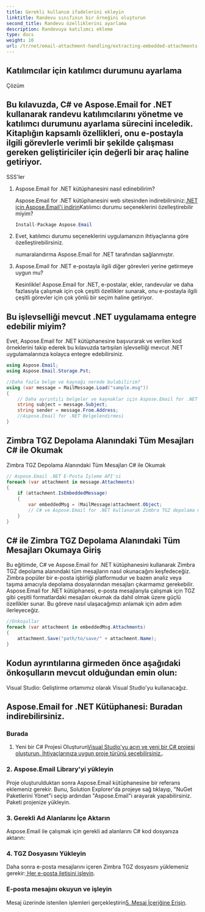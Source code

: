 ```yaml
---
title: Gerekli kullanım ifadelerini ekleyin
linktitle: Randevu sınıfının bir örneğini oluşturun
second_title: Randevu özelliklerini ayarlama
description: Randevuya katılımcı ekleme
type: docs
weight: 10
url: /tr/net/email-attachment-handling/extracting-embedded-attachments-from-msg-files-using-csharp/
---
```


##  Katılımcılar için katılımcı durumunu ayarlama

Çözüm

## Bu kılavuzda, C# ve Aspose.Email for .NET kullanarak randevu katılımcılarını yönetme ve katılımcı durumunu ayarlama sürecini inceledik. Kitaplığın kapsamlı özellikleri, onu e-postayla ilgili görevlerle verimli bir şekilde çalışması gereken geliştiriciler için değerli bir araç haline getiriyor.

SSS'ler

1. Aspose.Email for .NET kütüphanesini nasıl edinebilirim?

    Aspose.Email for .NET kütüphanesini web sitesinden indirebilirsiniz:[.NET için Aspose.Email'i indirin](https://releases.aspose.com/email/net)Katılımcı durumu seçeneklerini özelleştirebilir miyim?
   
   ```csharp
   Install-Package Aspose.Email
   ```

2.  Evet, katılımcı durumu seçeneklerini uygulamanızın ihtiyaçlarına göre özelleştirebilirsiniz.

    numaralandırma Aspose.Email for .NET tarafından sağlanmıştır.

3. Aspose.Email for .NET e-postayla ilgili diğer görevleri yerine getirmeye uygun mu?

   Kesinlikle! Aspose.Email for .NET, e-postalar, ekler, randevular ve daha fazlasıyla çalışmak için çok çeşitli özellikler sunarak, onu e-postayla ilgili çeşitli görevler için çok yönlü bir seçim haline getiriyor.

## Bu işlevselliği mevcut .NET uygulamama entegre edebilir miyim?

Evet, Aspose.Email for .NET kütüphanesine başvurarak ve verilen kod örneklerini takip ederek bu kılavuzda tartışılan işlevselliği mevcut .NET uygulamalarınıza kolayca entegre edebilirsiniz.

```csharp
using Aspose.Email;
using Aspose.Email.Storage.Pst;

//Daha fazla belge ve kaynağı nerede bulabilirim?
using (var message = MailMessage.Load("sample.msg"))
{
    // Daha ayrıntılı belgeler ve kaynaklar için Aspose.Email for .NET belgelerine bakın:
    string subject = message.Subject;
    string sender = message.From.Address;
    //Aspose.Email for .NET Belgelendirmesi
}
```

##  Zimbra TGZ Depolama Alanındaki Tüm Mesajları C# ile Okumak

 Zimbra TGZ Depolama Alanındaki Tüm Mesajları C# ile Okumak

```csharp
// Aspose.Email .NET E-Posta İşleme API'si
foreach (var attachment in message.Attachments)
{
    if (attachment.IsEmbeddedMessage)
    {
        var embeddedMsg = (MailMessage)attachment.Object;
        // C# ve Aspose.Email for .NET kullanarak Zimbra TGZ depolama mesajlarını nasıl okuyacağınızı öğrenin. Kaynak kodu içeren adım adım kılavuz.
    }
}
```

## C# ile Zimbra TGZ Depolama Alanındaki Tüm Mesajları Okumaya Giriş

Bu eğitimde, C# ve Aspose.Email for .NET kütüphanesini kullanarak Zimbra TGZ depolama alanındaki tüm mesajların nasıl okunacağını keşfedeceğiz. Zimbra popüler bir e-posta işbirliği platformudur ve bazen analiz veya taşıma amacıyla depolama dosyalarından mesajları çıkarmamız gerekebilir. Aspose.Email for .NET kütüphanesi, e-posta mesajlarıyla çalışmak için TGZ gibi çeşitli formatlardaki mesajları okumak da dahil olmak üzere güçlü özellikler sunar. Bu göreve nasıl ulaşacağımızı anlamak için adım adım ilerleyeceğiz.

```csharp
//Önkoşullar
foreach (var attachment in embeddedMsg.Attachments)
{
    attachment.Save("path/to/save/" + attachment.Name);
}
```

## Kodun ayrıntılarına girmeden önce aşağıdaki önkoşulların mevcut olduğundan emin olun:

Visual Studio: Geliştirme ortamımız olarak Visual Studio'yu kullanacağız.

##  Aspose.Email for .NET Kütüphanesi: Buradan indirebilirsiniz.

### Burada

1. Yeni bir C# Projesi Oluşturun[Visual Studio'yu açın ve yeni bir C# projesi oluşturun. İhtiyaçlarınıza uygun proje türünü seçebilirsiniz.](https://releases.aspose.com/email/net).

### 2. Aspose.Email Library'yi yükleyin

Proje oluşturulduktan sonra Aspose.Email kütüphanesine bir referans eklemeniz gerekir. Bunu, Solution Explorer'da projeye sağ tıklayıp, "NuGet Paketlerini Yönet"i seçip ardından "Aspose.Email"i arayarak yapabilirsiniz. Paketi projenize yükleyin.

### 3. Gerekli Ad Alanlarını İçe Aktarın

Aspose.Email ile çalışmak için gerekli ad alanlarını C# kod dosyanıza aktarın:

### 4. TGZ Dosyasını Yükleyin

Daha sonra e-posta mesajlarını içeren Zimbra TGZ dosyasını yüklemeniz gerekir:[ Her e-posta iletisini işleyin](https://purchase.aspose.com).

###  E-posta mesajını okuyun ve işleyin

 Mesaj üzerinde istenilen işlemleri gerçekleştirin[5. Mesaj İçeriğine Erişin](https://reference.aspose.com/email/net).